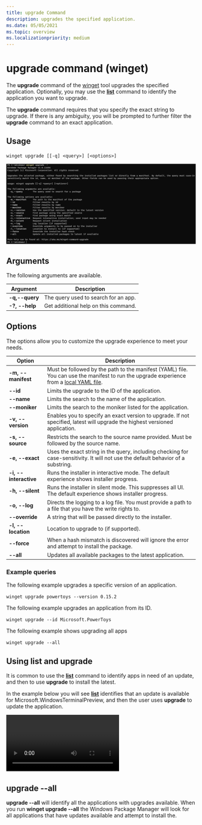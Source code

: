 ```yaml
---
title: upgrade Command
description: upgrades the specified application.
ms.date: 05/05/2021
ms.topic: overview
ms.localizationpriority: medium
---
```


# upgrade command (winget)

The **upgrade** command of the [winget](index.md) tool upgrades the specified application. Optionally, you may use the [**list**](list.md) command to identify the application you want to upgrade.  

The **upgrade** command requires that you specify the exact string to upgrade. If there is any ambiguity, you will be prompted to further filter the **upgrade** command to  an exact application.

## Usage

```CMD
winget upgrade [[-q] <query>] [<options>]
```

![search command](images/upgrade.png)

## Arguments

The following arguments are available.

| Argument      | Description |
|-------------|-------------|  
| **-q,--query**  |  The query used to search for an app. |
| **-?, --help** |  Get additional help on this command. |

## Options

The options allow you to customize the upgrade experience to meet your needs.

| Option      | Description |
|-------------|-------------|  
| **-m, --manifest** |   Must be followed by the path to the manifest (YAML) file. You can use the manifest to run the upgrade experience from a [local YAML file](#local-upgrade). |
| **--id**    |  Limits the upgrade to the ID of the application.   |  
| **--name**   |  Limits the search to the name of the application. |  
| **--moniker**   | Limits the search to the moniker listed for the application. |  
| **-v, --version**  |  Enables you to specify an exact version to upgrade. If not specified, latest will upgrade the highest versioned application. |  
| **-s, --source**   |  Restricts the search to the source name provided. Must be followed by the source name. |  
| **-e, --exact**   |   Uses the exact string in the query, including checking for case-sensitivity. It will not use the default behavior of a substring. |  
| **-i, --interactive** |  Runs the installer in interactive mode. The default experience shows installer progress. |  
| **-h, --silent** |  Runs the installer in silent mode. This suppresses all UI. The default experience shows installer progress. |  
| **-o, --log**  |  Directs the logging to a log file. You must provide a path to a file that you have the write rights to. |
| **--override** | A string that will be passed directly to the installer.    |
| **-l, --location** |    Location to upgrade to (if supported). |
| **--force** | When a hash mismatch is discovered will ignore the error and attempt to install the package.    |
| **--all** | Updates all available packages to the latest application. |
### Example queries

The following example upgrades a specific version of an application.

```CMD
winget upgrade powertoys --version 0.15.2
```

The following example upgrades an application from its ID.

```CMD
winget upgrade --id Microsoft.PowerToys
```

The following example shows upgrading all apps

```CMD
winget upgrade --all
```

## Using **list** and **upgrade**

It is common to use the [**list**](list.md) command to identify apps in need of an update, and then to use **upgrade** to install the latest.

In the example below you will see [**list**](list.md) identifies that an update is available for Microsoft.WindowsTerminalPreview, and then the user uses **upgrade** to update the application.

![search command](images/upgrade.mp4)

## **upgrade** --all

**upgrade --all** will identify all the applications with upgrades available. When you run **winget upgrade --all** the Windows Package Manager will look for all applications that have updates available and attempt to install the.
